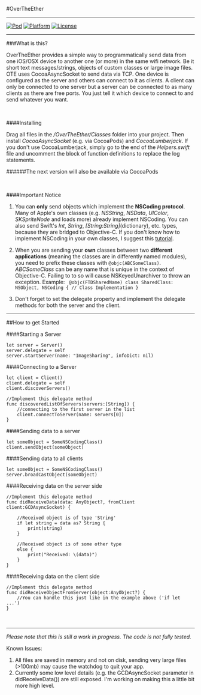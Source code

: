 #OverTheEther

---
[![Pod](https://img.shields.io/badge/pod-v0.3.1-green.svg)](http://cocoapods.org/pods/OverTheEther)
[![Platform](https://img.shields.io/badge/Platform-iOS-lightgray.svg)](https://github.com/JojoSc/OverTheEther)
[![License](https://img.shields.io/badge/License-MIT-green.svg)](https://en.wikipedia.org/wiki/MIT_License)

---

###What is this?

OverTheEther provides a simple way to programmatically send data from one iOS/OSX device to another one (or more) in the same wifi network. Be it short text messages/strings, objects of custom classes or large image files. OTE uses CocoaAsyncSocket to send data via TCP. One device is configured as the server and others can connect to it as clients. A client can only be connected to one server but a server can be connected to as many clients as there are free ports. You just tell it which device to connect to and send whatever you want.


<br>

####Installing

Drag all files in the */OverTheEther/Classes* folder into your project. Then install *CocoaAsyncSocket* (e.g. via CocoaPods) and *CocoaLumberjack*. If you don't use CocoaLumberjack, simply go to the end of the *Helpers.swift* file and uncomment the block of function definitions to replace the log statements.

######The next version will also be available via CocoaPods

<br>

####Important Notice

1. You can **only** send objects which implement the **NSCoding protocol**. Many of Apple's own classes (e.g. *NSString*, *NSData*, *UIColor*, *SKSpriteNode* and loads more) already implement NSCoding. You can also send Swift's *Int*, *String*, *[String:String]*(dictionary), etc. types, because they are bridged to Objective-C. If you don't know how to implement NSCoding in your own classes, I suggest this [tutorial](http://nshipster.com/nscoding/). 

2. When you are sending your **own** classes between two **different applications** (meaning the classes are in differently named modules), you need to prefix these classes with `@objc(ABCSomeClass)`. *ABCSomeClass* can be any name that is unique in the context of Objective-C. Failing to to so will cause NSKeyedUnarchiver to throw an exception. Example:  `
@objc(FTDSharedName) class SharedClass: NSObject, NSCoding {
    // Class Implementation
}`

3. Don't forget to set the delegate property and implement the delegate methods for both the server and the client. 


---

##How to get Started 




####Starting a Server

    let server = Server()
    server.delegate = self    
    server.startServer(name: "ImageSharing", infoDict: nil)
    
    
####Connecting to a Server

    let client = Client()
    client.delegate = self
    client.discoverServers()
    
    //Implement this delegate method
    func discoveredListOfServers(servers:[String]) {
        //connecting to the first server in the list
        client.connectToServer(name: servers[0])
    }
    
    
####Sending data to a server

    let someObject = SomeNSCodingClass()
    client.sendObject(someObject)
    
    
####Sending data to all clients

	let someObject = SomeNSCodingClass()
	server.broadCastObject(someObject)
    
####Receiving data on the server side

    //Implement this delegate method
    func didReceiveData(data: AnyObject?, fromClient client:GCDAsyncSocket) {
    
    	//Received object is of type 'String'
        if let string = data as? String {
            print(string)
        }
        
        //Received object is of some other type
        else {
            print("Received: \(data)")
        }
    }
    

####Receiving data on the client side

	//Implement this delegate method
	func didReceiveObjectFromServer(object:AnyObject?) {
        //You can handle this just like in the example above ('if let ...')
    }
    
<br>

---

*Please note that this is still a work in progress. The code is not fully tested.*


Known Issues:


1. All files are saved in memory and not on disk, sending very large files (>100mb) may cause the watchdog to quit your app.
2. Currently some low level details (e.g. the GCDAsyncSocket parameter in didReceiveData()) are still exposed. I'm working on making this a little bit more high level.
